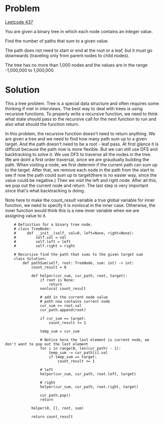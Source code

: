 # Problem
[Leetcode 437](https://leetcode.com/problems/path-sum-iii/)

You are given a binary tree in which each node contains an integer value.

Find the number of paths that sum to a given value.

The path does not need to start or end at the root or a leaf, but it must go downwards (traveling only from parent nodes to child nodes).

The tree has no more than 1,000 nodes and the values are in the range -1,000,000 to 1,000,000.

# Solution

This a tree problem. Tree is a special data structure and often requires some thinking if met in interviews. The best way to deal with trees is using recursive functions. To properly write a recursive function, we need to think what state should pass to the recursive call for the next function to run and also what should the function return. 

In this problem, the recursive function doesn't need to return anything. We are given a tree and we need to find how many path sum up to a given target. And the path doesn't need to be a root - leaf pass. At first glance it is difficult because the path now is more flexible. But we can still use DFS and backtracking to solve it. We use DFS to traverse all the nodes in the tree. We are doint a first order traversal, since we are graudually building the path. When visiting a node, we first determin if the current path can sum up to the target. After that, we remove each node in the path from the start to see if now the path could sum up to target(there is no easier way, since the value could be negative.) Then we visit the left and right node. After all this, we pop out the current node and return. The last step is very important since that's what backtracking is doing.

Note here to make the count_result variable a true global variable for inner function, we need to specify it is nonlocal in the inner case. Otherwise, the inner function would think this is a new inner variable when we are assigning value to it.

        # Definition for a binary tree node.
        # class TreeNode:
        #     def __init__(self, val=0, left=None, right=None):
        #         self.val = val
        #         self.left = left
        #         self.right = right

        # Recursive find the path that sums to the given target sum
        class Solution:
            def pathSum(self, root: TreeNode, sum: int) -> int:
                count_result = 0

                def helper(cur_sum, cur_path, root, target):
                    if root is None:
                        return
                    nonlocal count_result

                    # add in the current node value
                    # path now contains current node
                    cur_sum += root.val
                    cur_path.append(root)

                    if cur_sum == target:
                        count_result += 1

                    temp_sum = cur_sum

                    # Notice here the last element is current node, we don't want to pop out the last element
                    for i in range(0, len(cur_path) - 1):
                        temp_sum -= cur_path[i].val
                        if temp_sum == target:
                            count_result += 1

                    # left
                    helper(cur_sum, cur_path, root.left, target)

                    # right
                    helper(cur_sum, cur_path, root.right, target)

                    cur_path.pop()
                    return

                helper(0, [], root, sum)

                return count_result
